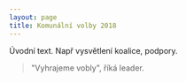 ```yaml
---
layout: page
title: Komunální volby 2018
---
```


Úvodní text. Např vysvětlení koalice, podpory.

> "Vyhrajeme vobly", říká leader.
